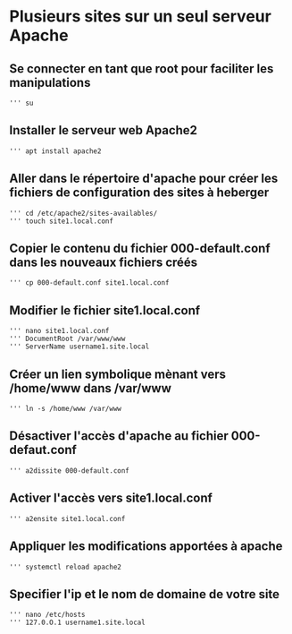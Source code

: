 # Plusieurs sites sur un seul serveur Apache

## Se connecter en tant que root pour faciliter les manipulations
	''' su

## Installer le serveur web Apache2
	''' apt install apache2

## Aller dans le répertoire d'apache pour créer les fichiers de configuration des sites à heberger
	''' cd /etc/apache2/sites-availables/
	''' touch site1.local.conf

## Copier le contenu du fichier 000-default.conf dans les nouveaux fichiers créés
	''' cp 000-default.conf site1.local.conf

## Modifier le fichier site1.local.conf
	''' nano site1.local.conf
	''' DocumentRoot /var/www/www
	''' ServerName username1.site.local

## Créer un lien symbolique mènant vers /home/www dans /var/www
	''' ln -s /home/www /var/www

## Désactiver l'accès  d'apache au fichier 000-defaut.conf
	''' a2dissite 000-default.conf

## Activer l'accès vers site1.local.conf
	''' a2ensite site1.local.conf

## Appliquer les modifications apportées à apache
	''' systemctl reload apache2

## Specifier l'ip et le nom de domaine de votre site
	''' nano /etc/hosts
	''' 127.0.O.1 username1.site.local

